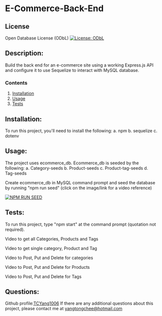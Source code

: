 
  
# E-Commerce-Back-End

## License
Open Database License (ODbL)
[![License: ODbL](https://img.shields.io/badge/License-ODbL-brightgreen.svg)](https://opendatacommons.org/licenses/odbl/)

## Description: 
Build the back end for an e-commerce site using a working Express.js API and configure it to use Sequelize to interact with MySQL database.

### Contents
1.  [Installation](#installation)
2.  [Usage](#usage)
3.  [Tests](#tests)

## Installation:  
To run this project, you'll need to install the following:
a.  npm
b.  sequelize
c.  dotenv

## Usage:
The project uses ecommerce_db.  Ecommerce_db is seeded by the following:
a.  Category-seeds
b.  Product-seeds
c.  Product-tag-seeds
d.  Tag-seeds

Create ecommerce_db in MySQL command prompt and seed the database by running "npm run seed" (click on the image/link for a video reference)

[![NPM RUN SEED](https://img.youtube.com/vi/--b-9HrKK6w/0.jpg)](https://drive.google.com/file/d/1ZgPBzD6tnL5kSkQBCVdCYqyoblsWC3wg/preview)

## Tests:
To run this project, type "npm start" at the command prompt (quotation not required).

Video to get all Categories, Products and Tags



Video to get single category, Product and Tag



Video to Post, Put and Delete for categories



Video to Post, Put and Delete for Products



Video to Post, Put and Delete for Tags



## Questions:
Github profile:[TCYang1006](https://github.com/TCYang1006)
If there are any additional questions about this project, please contact me at [yangtongchee@hotmail.com](yangtongchee@hotmail.com)
